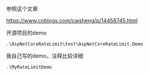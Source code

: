 参照这个文章

https://www.cnblogs.com/cwsheng/p/14458745.html

开源项目的demo

`.\AspNetCoreRateLimit\test\AspNetCoreRateLimit.Demo`

我自己写的demo，注释比较详细

`.\MyRateLimitDemo`